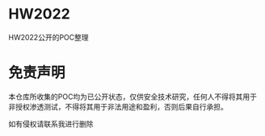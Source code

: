 # HW2022
HW2022公开的POC整理

# 免责声明
本仓库所收集的POC均为已公开状态，仅供安全技术研究，任何人不得将其用于非授权渗透测试，不得将其用于非法用途和盈利，否则后果自行承担。

如有侵权请联系我进行删除
